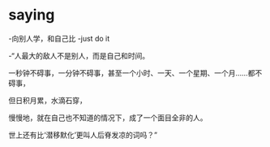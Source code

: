 # saying

-向别人学，和自己比
-just do it 


-“人最大的敌人不是别人，而是自己和时间。

一秒钟不碍事，一分钟不碍事，甚至一个小时、一天、一个星期、一个月……都不碍事，

但日积月累，水滴石穿，

慢慢地，就在自己也不知道的情况下，成了一个面目全非的人。

世上还有比‘潜移默化’更叫人后脊发凉的词吗？”
